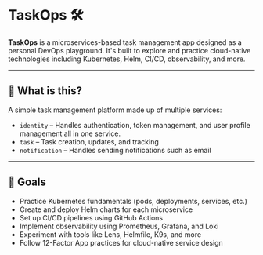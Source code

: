 # TaskOps 🛠️

**TaskOps** is a microservices-based task management app designed as a personal DevOps playground. It's built to explore and practice cloud-native technologies including Kubernetes, Helm, CI/CD, observability, and more.

---

## 🚧 What is this?

A simple task management platform made up of multiple services:

- `identity` – Handles authentication, token management, and user profile management all in one service.
- `task` – Task creation, updates, and tracking
- `notification` – Handles sending notifications such as email
---

## 🎯 Goals

- Practice Kubernetes fundamentals (pods, deployments, services, etc.)
- Create and deploy Helm charts for each microservice
- Set up CI/CD pipelines using GitHub Actions
- Implement observability using Prometheus, Grafana, and Loki
- Experiment with tools like Lens, Helmfile, K9s, and more
- Follow 12-Factor App practices for cloud-native service design
